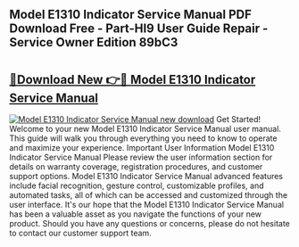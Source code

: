 ## Model E1310 Indicator Service Manual PDF Download Free - Part-HI9 User Guide Repair - Service Owner Edition 89bC3

# <h2><a href="http://bc7643.oget.top/?id=Model+E1310+Indicator+Service+Manual">🔗Download New 👉🔴 Model E1310 Indicator Service Manual</a></h2>

[![Model E1310 Indicator Service Manual new download](https://i.imgur.com/5g1atiW.png)](http://bc7643.oget.top/?id=Model+E1310+Indicator+Service+Manual)
Get Started! Welcome to your new Model E1310 Indicator Service Manual user manual. This guide will walk you through everything you need to know to operate and maximize your experience. Important User Information Model E1310 Indicator Service Manual Please review the user information section for details on warranty coverage, registration procedures, and customer support options. Model E1310 Indicator Service Manual advanced features include facial recognition, gesture control, customizable profiles, and automated tasks, all of which can be accessed and customized through the user interface. It's our hope that the Model E1310 Indicator Service Manual has been a valuable asset as you navigate the functions of your new product. Should you have any questions or concerns, please do not hesitate to contact our customer support team.
